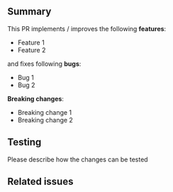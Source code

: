 <!---
**IMPORTANT**:

Please do not create a Pull Request without creating an issue first. A similar PR may already be submitted!
Please search among the [Pull requests](https://github.com/iamhectorsosa/supabase-modules/pulls) before creating one.

For more information, see the [`CONTRIBUTING`(https://github.com/iamhectorsosa/supabase-modules/blob/main/CONTRIBUTING.md) guide.

-->

## Summary

This PR implements / improves the following **features**:

- Feature 1
- Feature 2

and fixes following **bugs**:

- Bug 1
- Bug 2

**Breaking changes**:

- Breaking change 1
- Breaking change 2

## Testing

Please describe how the changes can be tested

## Related issues

<!---
Put _closes #XXXX_ in your comment to auto-close the issue that your PR implements.
-->
